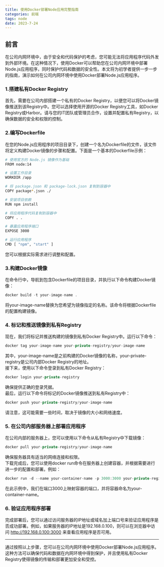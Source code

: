 ```yaml
---
title: 使用Docker部署Node应用完整指南
categories: 前端
tags: node
date: 2023-7-24
---
```

## 前言
在公司内网环境中，由于安全和代码保护的考虑，您可能无法将应用程序代码外发到外部环境。在这种情况下，使用Docker可以帮助您在公司内网环境中部署Node.js应用程序，同时保护代码和数据的安全性。本文将为初学者提供一步一步的指南，演示如何在公司内网环境中使用Docker部署Node.js应用程序。

### 1.搭建私有Docker Registry
首先，需要在公司内部搭建一个私有的Docker Registry，以便您可以将Docker镜像推送到该Registry中。您可以选择使用开源的Docker Registry工具，如Docker Registry或Harbor。请与您的IT团队或管理员合作，设置并配置私有Registry，以确保数据的安全和权限的控制。

### 2.编写Dockerfile   
在您的Node.js应用程序的项目目录下，创建一个名为Dockerfile的文件，该文件将定义构建Docker镜像的步骤和配置。下面是一个基本的Dockerfile示例：
```bash
# 使用官方的 Node.js 镜像作为基础
FROM node:14

# 设置工作目录
WORKDIR /app

# 将 package.json 和 package-lock.json 复制到容器中
COPY package*.json ./

# 安装项目依赖
RUN npm install

# 将应用程序代码复制到容器中
COPY . .

# 暴露应用程序端口
EXPOSE 3000

# 运行应用程序
CMD [ "npm", "start" ]
```
您可以根据实际需求进行调整和配置。

### 3.构建Docker镜像
在命令行中，导航到包含Dockerfile的项目目录，并执行以下命令构建Docker镜像：   

```javascript
docker build -t your-image-name .
```
将your-image-name替换为您希望为镜像指定的名称。该命令将根据Dockerfile的配置构建镜像。       

### 4. 标记和推送镜像到私有Registry
现在，我们将标记并推送构建的镜像到私有Docker Registry中。运行以下命令：
```javascript
docker tag your-image-name your-private-registry/your-image-name
```
其中，your-image-name是之前构建的Docker镜像的名称，your-private-registry是公司内部Docker Registry的地址。   
接下来，使用以下命令登录到私有Docker Registry：   
```javascript
docker login your-private-registry
```
确保提供正确的登录凭据。   
最后，运行以下命令将标记的Docker镜像推送到私有Registry中：   
```javascript
docker push your-private-registry/your-image-name
```
请注意，这可能需要一些时间，取决于镜像的大小和网络速度。   

### 5. 在公司内部服务器上部署应用程序
在公司内部的服务器上，您可以使用以下命令从私有Registry中下载镜像：
```javascript
docker pull your-private-registry/your-image-name
```
确保服务器具有适当的网络连接和权限。   
下载完成后，您可以使用docker run命令在服务器上创建容器，并根据需要进行进一步的配置和部署。例如：   
```javascript
docker run -d --name your-container-name -p 3000:3000 your-private-registry/your-image-name
```
在此示例中，我们在端口3000上映射容器的端口，并将容器命名为your-container-name。

### 6. 验证应用程序部署   
完成部署后，您可以通过访问服务器的IP地址或域名加上端口号来验证应用程序是否成功部署。例如，如果服务器的IP地址是192.168.0.100，则可以在浏览器中访问 http://192.168.0.100:3000 来查看应用程序是否可用。   

---

通过按照以上步骤，您可以在公司内网环境中使用Docker部署Node.js应用程序。这种方法可以确保代码和数据在内网环境中得到保护，并且使用私有Docker Registry使得镜像的传输和部署更加安全和受控。